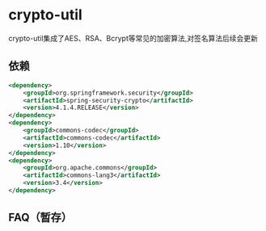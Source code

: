 # crypto-util
 crypto-util集成了AES、RSA、Bcrypt等常见的加密算法,对签名算法后续会更新

## 依赖
```xml
<dependency>
    <groupId>org.springframework.security</groupId>
    <artifactId>spring-security-crypto</artifactId>
    <version>4.1.4.RELEASE</version>
</dependency>
<dependency>
    <groupId>commons-codec</groupId>
    <artifactId>commons-codec</artifactId>
    <version>1.10</version>
</dependency>
<dependency>
    <groupId>org.apache.commons</groupId>
    <artifactId>commons-lang3</artifactId>
    <version>3.4</version>
</dependency>
 ```
  
## FAQ（暂存）
